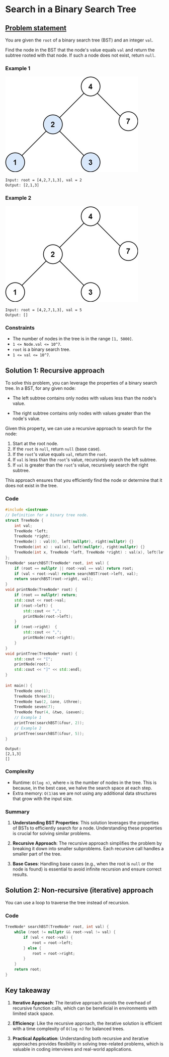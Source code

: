 # Search in a Binary Search Tree

## [Problem statement](https://leetcode.com/problems/search-in-a-binary-search-tree)

You are given the `root` of a binary search tree (BST) and an integer `val`.

Find the node in the BST that the node's value equals `val` and return the subtree rooted with that node. If such a node does not exist, return `null`.

### Example 1

![The BST in Example 1](700_tree1.jpg)

```plain
Input: root = [4,2,7,1,3], val = 2
Output: [2,1,3]
```

### Example 2

![The BST in Example 2](700_tree2.jpg)

```plain
Input: root = [4,2,7,1,3], val = 5
Output: []
``` 

### Constraints

* The number of nodes in the tree is in the range `[1, 5000]`.
* `1 <= Node.val <= 10^7`.
* `root` is a binary search tree.
* `1 <= val <= 10^7`.

## Solution 1: Recursive approach

To solve this problem, you can leverage the properties of a binary search tree. In a BST, for any given node:

* The left subtree contains only nodes with values less than the node's value.

* The right subtree contains only nodes with values greater than the node's value.

Given this property, we can use a recursive approach to search for the node:

1. Start at the root node.
2. If the `root` is `null`, return `null` (base case).
3. If the `root`'s value equals `val`, return the `root`.
4. If `val` is less than the `root`'s value, recursively search the left subtree.
5. If `val` is greater than the `root`'s value, recursively search the right subtree.

This approach ensures that you efficiently find the node or determine that it does not exist in the tree.

### Code
```cpp
#include <iostream>
// Definition for a binary tree node.
struct TreeNode {
    int val;
    TreeNode *left;
    TreeNode *right;
    TreeNode() : val(0), left(nullptr), right(nullptr) {}
    TreeNode(int x) : val(x), left(nullptr), right(nullptr) {}
    TreeNode(int x, TreeNode *left, TreeNode *right) : val(x), left(left), right(right) {}
};
TreeNode* searchBST(TreeNode* root, int val) {
    if (root == nullptr || root->val == val) return root;
    if (val < root->val) return searchBST(root->left, val);
    return searchBST(root->right, val);
}
void printNode(TreeNode* root) {
    if (root == nullptr) return;
    std::cout << root->val;
    if (root->left) {
        std::cout << ",";
        printNode(root->left);
    }
    if (root->right)  {
        std::cout << ",";
        printNode(root->right);
    }    
}
void printTree(TreeNode* root) {
    std::cout << "[";
    printNode(root);
    std::cout << "]" << std::endl;
}

int main() {
    TreeNode one(1);
    TreeNode three(3);
    TreeNode two(2, &one, &three);
    TreeNode seven(7);
    TreeNode four(4, &two, &seven);
    // Example 1
    printTree(searchBST(&four, 2));
    // Example 2
    printTree(searchBST(&four, 5));
}
```

```plain
Output:
[2,1,3]
[]
```

### Complexity

* Runtime: `O(log n)`, where `n` is the number of nodes in the tree. This is because, in the best case, we halve the search space at each step.
* Extra memory: `O(1)`as we are not using any additional data structures that grow with the input size.

### Summary 

1. **Understanding BST Properties**: This solution leverages the properties of BSTs to efficiently search for a node. Understanding these properties is crucial for solving similar problems.

2. **Recursive Approach**: The recursive approach simplifies the problem by breaking it down into smaller subproblems. Each recursive call handles a smaller part of the tree.

3. **Base Cases**: Handling base cases (e.g., when the root is `null` or the node is found) is essential to avoid infinite recursion and ensure correct results.

## Solution 2: Non-recursive (iterative) approach

You can use a loop to traverse the tree instead of recursion.

### Code

```cpp
TreeNode* searchBST(TreeNode* root, int val) {
    while (root != nullptr && root->val != val) {
        if (val < root->val) {
            root = root->left;
        } else {
            root = root->right;
        }
    }
    return root;
}
```

## Key takeaway

1. **Iterative Approach**: The iterative approach avoids the overhead of recursive function calls, which can be beneficial in environments with limited stack space.

2. **Efficiency**: Like the recursive approach, the iterative solution is efficient with a time complexity of `O(log n)` for balanced trees.

3. **Practical Application**: Understanding both recursive and iterative approaches provides flexibility in solving tree-related problems, which is valuable in coding interviews and real-world applications.
